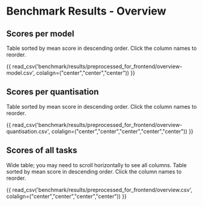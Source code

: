 # Benchmark Results - Overview

## Scores per model

Table sorted by mean score in descending order.
Click the column names to reorder.

{{ read_csv('benchmark/results/preprocessed_for_frontend/overview-model.csv', colalign=("center","center","center")) }}

## Scores per quantisation

Table sorted by mean score in descending order.
Click the column names to reorder.

{{ read_csv('benchmark/results/preprocessed_for_frontend/overview-quantisation.csv', colalign=("center","center","center","center","center")) }}

## Scores of all tasks

Wide table; you may need to scroll horizontally to see all columns.
Table sorted by mean score in descending order.
Click the column names to reorder.

{{ read_csv('benchmark/results/preprocessed_for_frontend/overview.csv', colalign=("center","center","center","center")) }}